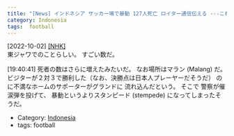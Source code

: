 ```yaml
---
title: "[News] インドネシア サッカー場で暴動 127人死亡 ロイター通信伝える ---これはひどい"
category: Indonesia
tags:  football
---
```


[2022-10-02] [[NHK]](https://www3.nhk.or.jp/news/html/20221002/k10013845461000.html)  
 東ジャワでのことらしい。
すごい数だ。

 [19:40:41] 死者の数はさらに増えたみたいだ。
なお場所はマラン (Malang) だ。
ビジターが２対３で勝利した（なお、決勝点は日本人プレーヤーだそうだ）
のに不満なホームのサポーターがグランドに
流れ込んだという。
そこで
警察が催涙弾を投げて、
暴動というよりスタンピード (stempede) になってしまったそうだ。

- Category: [Indonesia](/categories.html#Indonesia)
- tags:  football

